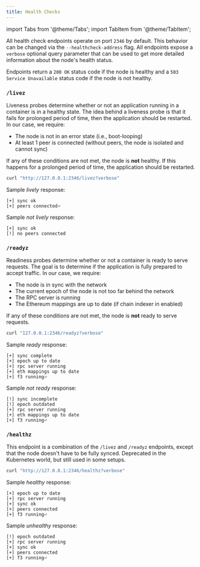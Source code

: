 ```yaml
---
title: Health Checks
---
```


import Tabs from '@theme/Tabs';
import TabItem from '@theme/TabItem';

All health check endpoints operate on port `2346` by default. This behavior can
be changed via the `--healthcheck-address` flag. All endpoints expose a
`verbose` optional query parameter that can be used to get more detailed
information about the node's health status.

Endpoints return a `200 OK` status code if the node is healthy and a
`503 Service Unavailable` status code if the node is not healthy.

<Tabs>
  <TabItem value="livez" label="/livez" default>

### `/livez`

Liveness probes determine whether or not an application running in a container
is in a healthy state. The idea behind a liveness probe is that it fails for
prolonged period of time, then the application should be restarted. In our case,
we require:

- The node is not in an error state (i.e., boot-looping)
- At least 1 peer is connected (without peers, the node is isolated and cannot
  sync)

If any of these conditions are not met, the node is **not** healthy. If this
happens for a prolonged period of time, the application should be restarted.

```bash
curl "http://127.0.0.1:2346/livez?verbose"
```

Sample _lively_ response:

```console
[+] sync ok
[+] peers connected⏎
```

Sample _not lively_ response:

```
[+] sync ok
[!] no peers connected
```

  </TabItem>
  <TabItem value="readyz" label="/readyz" >

### `/readyz`

Readiness probes determine whether or not a container is ready to serve
requests. The goal is to determine if the application is fully prepared to
accept traffic. In our case, we require:

- The node is in sync with the network
- The current epoch of the node is not too far behind the network
- The RPC server is running
- The Ethereum mappings are up to date (if chain indexer in enabled)

If any of these conditions are not met, the node is **not** ready to serve
requests.

```bash
curl "127.0.0.1:2346/readyz?verbose"
```

Sample _ready_ response:

```console
[+] sync complete
[+] epoch up to date
[+] rpc server running
[+] eth mappings up to date
[+] f3 running⏎
```

Sample _not ready_ response:

```console
[!] sync incomplete
[!] epoch outdated
[+] rpc server running
[+] eth mappings up to date
[+] f3 running⏎
```

  </TabItem>  
  <TabItem value="healthz" label="/healthz" >

### `/healthz`

This endpoint is a combination of the `/livez` and `/readyz` endpoints, except
that the node doesn't have to be fully synced. Deprecated in the Kubernetes
world, but still used in some setups.

```bash
curl "http://127.0.0.1:2346/healthz?verbose"
```

Sample _healthy_ response:

```console
[+] epoch up to date
[+] rpc server running
[+] sync ok
[+] peers connected
[+] f3 running⏎
```

Sample _unhealthy_ response:

```
[!] epoch outdated
[+] rpc server running
[+] sync ok
[+] peers connected
[+] f3 running⏎
```

  </TabItem>
</Tabs>

